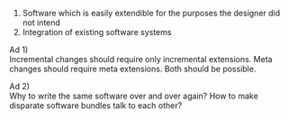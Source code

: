 1. Software which is easily extendible for the purposes the designer did not intend
2. Integration of existing software systems

Ad 1)  
Incremental changes should require only incremental extensions. Meta changes should require meta extensions. Both should be possible.

Ad 2)  
Why to write the same software over and over again? How to make disparate software bundles talk to each other?
